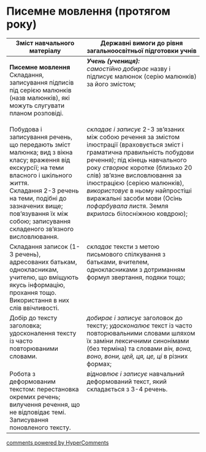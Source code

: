 <div id="hypercomments_widget" class="js-hypercomments-widget invisible"></div>

# Писемне мовлення (протягом року)

<table>
  <tr>
    <td width="40%" align="center"><b>Зміст навчального матеріалу</b></td>
    <td width="60%" align="center"><b>Державні вимоги до рівня загальноосвітньої підготовки учнів</b></td>
  </tr>
<tbody>
  <tr>
    <td width="40%" style="vertical-align:top !important;">
    <p><b>Писемне мовлення</b><br>
Складання, записування підписів під серією малюнків (назв малюнків), які можуть слугувати планом розповіді.</td>
    <td width="60%" style="vertical-align:top !important;">
<i><b>Учень (учениця):</b></i><br>
<i>самостійно добирає</i> назву і підписує малюнок (серію малюнків) за його змістом;</td>
  </tr>
  <tr>
    <td width="40%" style="vertical-align:top !important;">
 Побудова і записування речень, що передають зміст малюнка; вид з вікна класу; враження від екскурсії; на теми власного і шкільного життя.<br>
Складання 2-3 речень на теми, подібні до зазначених вище; пов’язування їх між собою; записування складеного зв’язного висловлювання.<br></td>
    <td width="60%" style="vertical-align:top !important;">
<i>складає і записує</i> 2-3 зв’язаних між собою речення за змістом ілюстрації (враховується зміст і граматична правильність побудови речення); під кінець навчального року <i>створює</i> коротке (близько 20 слів) зв’язне висловлювання за ілюстрацією (серією малюнків), <i>використовує</i> в ньому найпростіші виражальні засоби мови (Осінь <i>пофарбувала</i> листя. Земля <i>вкрилась</i> білосніжною ковдрою);</td>
  </tr>
  <tr>
    <td width="40%" style="vertical-align:top !important;">
Складання записок (1-3 речень), адресованих батькам, однокласникам, учителю, що вміщують якусь інформацію, прохання тощо. Використання в них слів ввічливості.</td>
    <td width="60%" style="vertical-align:top !important;">
<i>складає</i> тексти з метою письмового спілкування з батьками, вчителем, однокласниками з дотриманням формул звертання, подяки тощо;</td>
  </tr>
  <tr>
    <td width="40%" style="vertical-align:top !important;">
Добір до тексту заголовка; удосконалення тексту із часто повторюваними словами.</td>
    <td width="60%" style="vertical-align:top !important;">
<i>добирає і записує</i> заголовок до тексту; <i>удосконалює</i> текст із часто повторювальними словами шляхом їх заміни лексичними синонімами (без терміна) та словами <i>він, вона, воно, вони, цей, ця, це, ці</i> в різних формах; </td>
  </tr>
  <tr>
    <td width="40%" style="vertical-align:top !important;">
Робота з деформованим текстом: перестановка окремих речень; вилучення речення, що не відповідає темі. Записування поновленого тексту.</td>
    <td width="60%" style="vertical-align:top !important;">
<i>відновлює і записує</i> навчальний деформований текст, який складається з 3-4 речень.</td>
  </tr>
</tbody>
</table>

<div class="js-hypercomments-container">
<a href="http://hypercomments.com" class="hc-link" title="comments widget">comments powered by HyperComments</a>
</div>